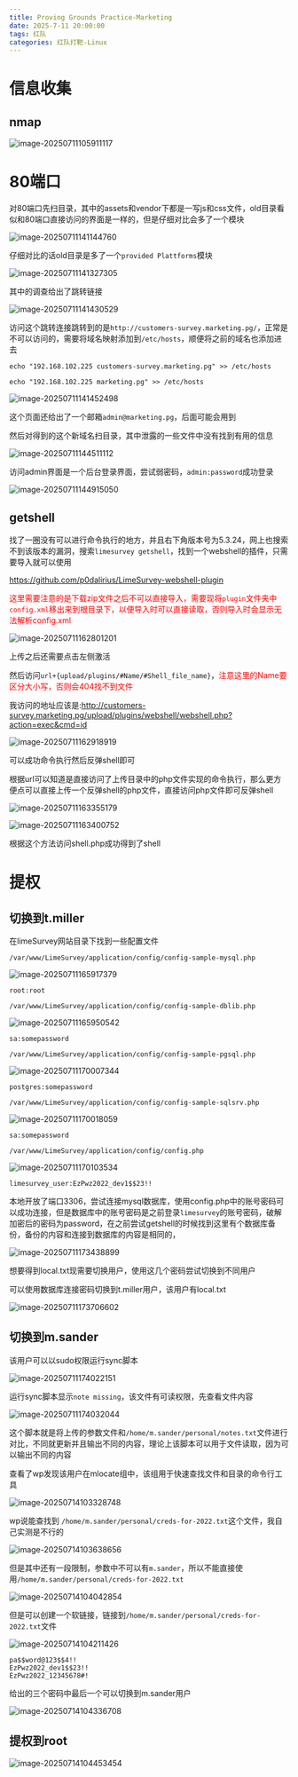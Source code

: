 ```yaml
---
title: Proving Grounds Practice-Marketing
date: 2025-7-11 20:00:00
tags: 红队
categories: 红队打靶-Linux
---
```


# 信息收集

## nmap

![image-20250711105911117](./Marketing/image-20250711105911117.png)

# 80端口

对80端口先扫目录，其中的assets和vendor下都是一写js和css文件，old目录看似和80端口直接访问的界面是一样的，但是仔细对比会多了一个模块

![image-20250711141144760](./Marketing/image-20250711141144760.png)

仔细对比的话old目录是多了一个`provided Plattforms`模块

![image-20250711141327305](./Marketing/image-20250711141327305.png)

其中的调查给出了跳转链接

![image-20250711141430529](./Marketing/image-20250711141430529.png)

访问这个跳转连接跳转到的是`http://customers-survey.marketing.pg/`，正常是不可以访问的，需要将域名映射添加到`/etc/hosts`，顺便将之前的域名也添加进去

```
echo "192.168.102.225 customers-survey.marketing.pg" >> /etc/hosts

echo "192.168.102.225 marketing.pg" >> /etc/hosts
```

![image-20250711141452498](./Marketing/image-20250711141452498.png)

这个页面还给出了一个邮箱`admin@marketing.pg`，后面可能会用到

然后对得到的这个新域名扫目录，其中泄露的一些文件中没有找到有用的信息

![image-20250711144511112](./Marketing/image-20250711144511112.png)

访问admin界面是一个后台登录界面，尝试弱密码，`admin:password`成功登录

![image-20250711144915050](./Marketing/image-20250711144915050.png)

## getshell

找了一圈没有可以进行命令执行的地方，并且右下角版本号为5.3.24，网上也搜索不到该版本的漏洞，搜索`limesurvey getshell`，找到一个webshell的插件，只需要导入就可以使用

https://github.com/p0dalirius/LimeSurvey-webshell-plugin

<font color=red>这里需要注意的是下载zip文件之后不可以直接导入，需要现将`plugin`文件夹中`config.xml`移出来到根目录下，以便导入时可以直接读取，否则导入时会显示无法解析config.xml</font>

![image-20250711162801201](./Marketing/image-20250711162801201.png)

上传之后还需要点击左侧激活

然后访问`url+{upload/plugins/#Name/#Shell_file_name}`，<font color=red>注意这里的Name要区分大小写，否则会404找不到文件</font>

我访问的地址应该是:http://customers-survey.marketing.pg/upload/plugins/webshell/webshell.php?action=exec&cmd=id

![image-20250711162918919](./Marketing/image-20250711162918919.png)

可以成功命令执行然后反弹shell即可

根据url可以知道是直接访问了上传目录中的php文件实现的命令执行，那么更方便点可以直接上传一个反弹shell的php文件，直接访问php文件即可反弹shell

![image-20250711163355179](./Marketing/image-20250711163355179.png)

![image-20250711163400752](./Marketing/image-20250711163400752.png)

根据这个方法访问shell.php成功得到了shell

# 提权

## 切换到t.miller

在limeSurvey网站目录下找到一些配置文件

`/var/www/LimeSurvey/application/config/config-sample-mysql.php`

![image-20250711165917379](./Marketing/image-20250711165917379.png)

```
root:root
```

`/var/www/LimeSurvey/application/config/config-sample-dblib.php`

![image-20250711165950542](./Marketing/image-20250711165950542.png)

```
sa:somepassword
```

`/var/www/LimeSurvey/application/config/config-sample-pgsql.php`

![image-20250711170007344](./Marketing/image-20250711170007344.png)

```
postgres:somepassword
```

`/var/www/LimeSurvey/application/config/config-sample-sqlsrv.php`

![image-20250711170018059](./Marketing/image-20250711170018059.png)

```
sa:somepassword
```

`/var/www/LimeSurvey/application/config/config.php`

![image-20250711170103534](./Marketing/image-20250711170103534.png)

```
limesurvey_user:EzPwz2022_dev1$$23!!
```

本地开放了端口3306，尝试连接mysql数据库，使用config.php中的账号密码可以成功连接，但是数据库中的账号密码是之前登录`limesurvey`的账号密码，破解加密后的密码为password，在之前尝试getshell的时候找到这里有个数据库备份，备份的内容和连接到数据库的内容是相同的，

![image-20250711173438899](./Marketing/image-20250711173438899.png)

想要得到local.txt现需要切换用户，使用这几个密码尝试切换到不同用户

可以使用数据库连接密码切换到t.miller用户，该用户有local.txt

![image-20250711173706602](./Marketing/image-20250711173706602.png)

## 切换到m.sander

该用户可以以sudo权限运行sync脚本

![image-20250711174022151](./Marketing/image-20250711174022151.png)

运行sync脚本显示`note missing`，该文件有可读权限，先查看文件内容

![image-20250711174032044](./Marketing/image-20250711174032044.png)

这个脚本就是将上传的参数文件和`/home/m.sander/personal/notes.txt`文件进行对比，不同就更新并且输出不同的内容，理论上该脚本可以用于文件读取，因为可以输出不同的内容

查看了wp发现该用户在mlocate组中，该组用于快速查找文件和目录的命令行工具

![image-20250714103328748](./Marketing/image-20250714103328748.png)

wp说能查找到 `/home/m.sander/personal/creds-for-2022.txt`这个文件，我自己实测是不行的

![image-20250714103638656](./Marketing/image-20250714103638656.png)

但是其中还有一段限制，参数中不可以有`m.sander`，所以不能直接使用`/home/m.sander/personal/creds-for-2022.txt`

![image-20250714104042854](./Marketing/image-20250714104042854.png)

但是可以创建一个软链接，链接到`/home/m.sander/personal/creds-for-2022.txt`文件

![image-20250714104211426](./Marketing/image-20250714104211426.png)

```
pa$$word@123$$4!!
EzPwz2022_dev1$$23!!
EzPwz2022_12345678#!
```

给出的三个密码中最后一个可以切换到m.sander用户

![image-20250714104336708](./Marketing/image-20250714104336708.png)

## 提权到root

![image-20250714104453454](./Marketing/image-20250714104453454.png)